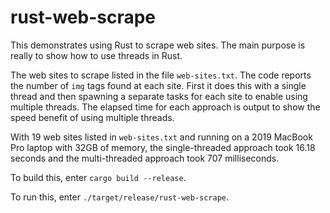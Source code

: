 # rust-web-scrape

This demonstrates using Rust to scrape web sites.
The main purpose is really to show how to use threads in Rust.

The web sites to scrape listed in the file `web-sites.txt`.
The code reports the number of `img` tags found at each site.
First it does this with a single thread and
then spawning a separate tasks for each site
to enable using multiple threads.
The elapsed time for each approach is output
to show the speed benefit of using multiple threads.

With 19 web sites listed in `web-sites.txt` and
running on a 2019 MacBook Pro laptop with 32GB of memory,
the single-threaded approach took 16.18 seconds
and the multi-threaded approach took 707 milliseconds.

To build this, enter `cargo build --release`.

To run this, enter `./target/release/rust-web-scrape`.
